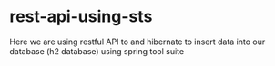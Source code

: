 # rest-api-using-sts
Here we are using  restful API to and hibernate to insert data into our database (h2 database) using spring tool suite
